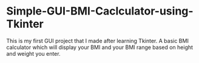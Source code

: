 # Simple-GUI-BMI-Caclculator-using-Tkinter
This is my first GUI project that I made after learning Tkinter. A basic BMI calculator which will display your BMI and your BMI range based on height and weight you enter.
